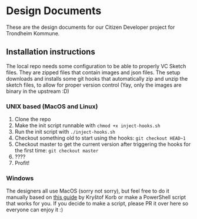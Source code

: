 # Design Documents

These are the design documents for our Citizen Developer project for Trondheim Kommune.

## Installation instructions

The local repo needs some configuration to be able to properly VC Sketch files. They are zipped files that contain images and json files. The setup downloads and installs some git hooks that automatically zip and unzip the sketch files, to allow for proper version control (Yay, only the images are binary in the upstream :D)

### UNIX based (MacOS and Linux)

1. Clone the repo
2. Make the init script runnable with `chmod +x inject-hooks.sh`
3. Run the init script with `./inject-hooks.sh`
4. Checkout something old to start using the hooks: `git checkout HEAD~1`
5. Checkout master to get the current version after triggering the hooks for the first time: `git checkout master`
6. ????
7. Profit!

### Windows

The designers all use MacOS (sorry not sorry), but feel free to do it manually based on [this guide](https://medium.com/cloudaper/simple-git-versioning-for-sketch-5d77df01571e) by Kryštof Korb or make a PowerShell script that works for you. If you decide to make a script, please PR it over here so everyone can enjoy it :)
